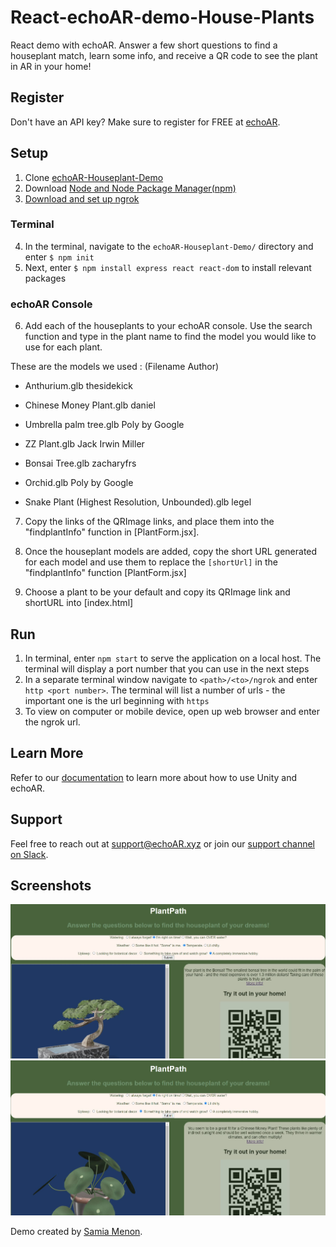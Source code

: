 # React-echoAR-demo-House-Plants
React demo with echoAR.  Answer a few short questions to find a houseplant match, learn some info, and receive a QR code to see the plant in AR in your home!

## Register
Don't have an API key? Make sure to register for FREE at [echoAR](https://www.echoar.xyz/).

## Setup
1. Clone [echoAR-Houseplant-Demo](https://github.com/samia-mnn/echoAR-Houseplant-Demo/)
2. Download [Node and Node Package Manager(npm)](https://nodejs.org/en/)
3. [Download and set up ngrok](https://ngrok.com/download)

### Terminal
4. In the terminal, navigate to the ```echoAR-Houseplant-Demo/``` directory and enter ```$ npm init```
5. Next, enter ```$ npm install express react react-dom``` to install relevant packages

### echoAR Console
6. Add each of the houseplants to your echoAR console. Use the search function and type in the plant name to find the model you would like to use for each plant.

These are the models we used : 
(Filename Author)
  
- Anthurium.glb thesidekick
  
- Chinese Money Plant.glb daniel
  
- Umbrella palm tree.glb  Poly by Google
  
- ZZ Plant.glb Jack Irwin Miller
  
- Bonsai Tree.glb zacharyfrs
  
- Orchid.glb Poly by Google
  
- Snake Plant (Highest Resolution, Unbounded).glb legel

7. Copy the links of the QRImage links, and place them into the "findplantInfo" function in [PlantForm.jsx].

8. Once the houseplant models are added, copy the short URL generated for each model and use them to replace the ```[shortUrl]``` in the "findplantInfo" function [PlantForm.jsx]

9. Choose a plant to be your default and copy its QRImage link and shortURL into [index.html]

## Run
1. In terminal, enter ```npm start``` to serve the application on a local host. The terminal will display a port number that you can use in the next steps
2. In a separate terminal window navigate to ```<path>/<to>/ngrok``` and enter ```http <port number>```. The terminal will list a number of urls - the important one is the url beginning with  ```https```
3. To view on computer or mobile device, open up web browser and enter the ngrok url.


## Learn More
Refer to our [documentation](https://docs.echoar.xyz/unity/) to learn more about how to use Unity and echoAR.

## Support
Feel free to reach out at [support@echoAR.xyz](support@echoAR.xyz) or join our [support channel on Slack](https://join.slack.com/t/echoar/shared_invite/enQtNTg4NjI5NjM3OTc1LWU1M2M2MTNlNTM3NGY1YTUxYmY3ZDNjNTc3YjA5M2QyNGZiOTgzMjVmZWZmZmFjNGJjYTcxZjhhNzk3YjNhNjE).

## Screenshots
![Demo Bonsai](images/bonsai.JPG)
![Demo Money Plant](images/money.JPG)

Demo created by [Samia Menon](https://github.com/samia-mnn/).

